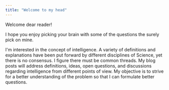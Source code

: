 ```yaml
---
title: "Welcome to my head"
---
```


Welcome dear reader!

I hope you enjoy picking your brain with some of the questions the surely pick on mine.

I'm interested in the concept of intelligence. A variety of definitions and explanations have been put forward by different disciplines of Science, yet there is no consensus. I figure there must be common threads. My blog posts will address definitions, ideas, open questions, and discussions regarding intelligence from different points of view. My objective is to strive for a better understanding of the problem so that I can formulate better questions.